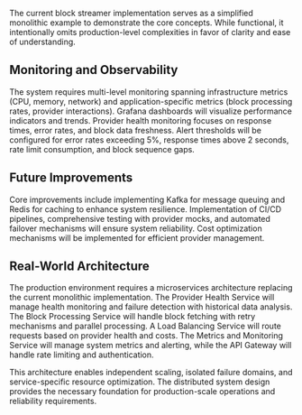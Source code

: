 The current block streamer implementation serves as a simplified monolithic example to demonstrate the core concepts. While functional, it intentionally omits production-level complexities in favor of clarity and ease of understanding.

## Monitoring and Observability

The system requires multi-level monitoring spanning infrastructure metrics (CPU, memory, network) and application-specific metrics (block processing rates, provider interactions). Grafana dashboards will visualize performance indicators and trends. Provider health monitoring focuses on response times, error rates, and block data freshness. Alert thresholds will be configured for error rates exceeding 5%, response times above 2 seconds, rate limit consumption, and block sequence gaps.

## Future Improvements

Core improvements include implementing Kafka for message queuing and Redis for caching to enhance system resilience. Implementation of CI/CD pipelines, comprehensive testing with provider mocks, and automated failover mechanisms will ensure system reliability. Cost optimization mechanisms will be implemented for efficient provider management.

## Real-World Architecture

The production environment requires a microservices architecture replacing the current monolithic implementation. The Provider Health Service will manage health monitoring and failure detection with historical data analysis. The Block Processing Service will handle block fetching with retry mechanisms and parallel processing. A Load Balancing Service will route requests based on provider health and costs. The Metrics and Monitoring Service will manage system metrics and alerting, while the API Gateway will handle rate limiting and authentication.

This architecture enables independent scaling, isolated failure domains, and service-specific resource optimization. The distributed system design provides the necessary foundation for production-scale operations and reliability requirements. 